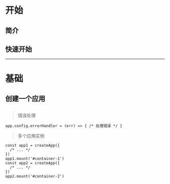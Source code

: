 # 开始
## 简介
## 快速开始
---
# 基础
## 创建一个应用
## 

> 错误处理


`
app.config.errorHandler = (err) => {
  /* 处理错误 */
}
`

> 多个应用实例


```
const app1 = createApp({
  /* ... */
})
app1.mount('#container-1')
const app2 = createApp({
  /* ... */
})
app2.mount('#container-2')
```